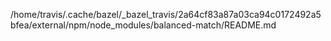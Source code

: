 /home/travis/.cache/bazel/_bazel_travis/2a64cf83a87a03ca94c0172492a5bfea/external/npm/node_modules/balanced-match/README.md